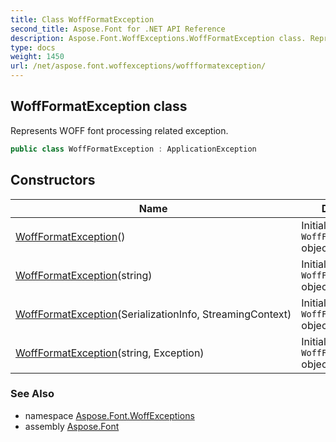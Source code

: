 ```yaml
---
title: Class WoffFormatException
second_title: Aspose.Font for .NET API Reference
description: Aspose.Font.WoffExceptions.WoffFormatException class. Represents WOFF font processing related exception
type: docs
weight: 1450
url: /net/aspose.font.woffexceptions/woffformatexception/
---
```

## WoffFormatException class

Represents WOFF font processing related exception.

```csharp
public class WoffFormatException : ApplicationException
```

## Constructors

| Name | Description |
| --- | --- |
| [WoffFormatException](woffformatexception/#constructor)() | Initializes new `WoffFormatException` object. |
| [WoffFormatException](woffformatexception/#constructor_2)(string) | Initializes new `WoffFormatException` object. |
| [WoffFormatException](woffformatexception/#constructor_1)(SerializationInfo, StreamingContext) | Initializes new `WoffFormatException` object. |
| [WoffFormatException](woffformatexception/#constructor_3)(string, Exception) | Initializes new `WoffFormatException` object. |

### See Also

* namespace [Aspose.Font.WoffExceptions](../../aspose.font.woffexceptions/)
* assembly [Aspose.Font](../../)


